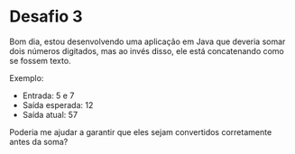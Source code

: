 # Desafio 3
Bom dia, estou desenvolvendo uma aplicação em Java que deveria somar dois números digitados, mas ao invés disso, ele está concatenando como se fossem texto.

Exemplo: 
- Entrada: 5 e 7
- Saída esperada: 12
- Saída atual: 57

Poderia me ajudar a garantir que eles sejam convertidos corretamente antes da soma?